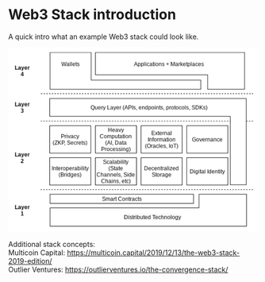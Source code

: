 # Web3 Stack introduction
A quick intro what an example Web3 stack could look like.

![](./stack_webinar_intro.png)

Additional stack concepts:  
Multicoin Capital: https://multicoin.capital/2019/12/13/the-web3-stack-2019-edition/  
Outlier Ventures: https://outlierventures.io/the-convergence-stack/  
